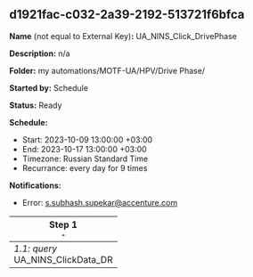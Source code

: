 ## d1921fac-c032-2a39-2192-513721f6bfca

**Name** (not equal to External Key)**:** UA_NINS_Click_DrivePhase

**Description:** n/a

**Folder:** my automations/MOTF-UA/HPV/Drive Phase/

**Started by:** Schedule

**Status:** Ready

**Schedule:**

* Start: 2023-10-09 13:00:00 +03:00
* End: 2023-10-17 13:00:00 +03:00
* Timezone: Russian Standard Time
* Recurrance: every day for 9 times

**Notifications:**

* Error: s.subhash.supekar@accenture.com

| Step 1<br>_<small>-</small>_ |
| --- |
| _1.1: query_<br>UA_NINS_ClickData_DR |
